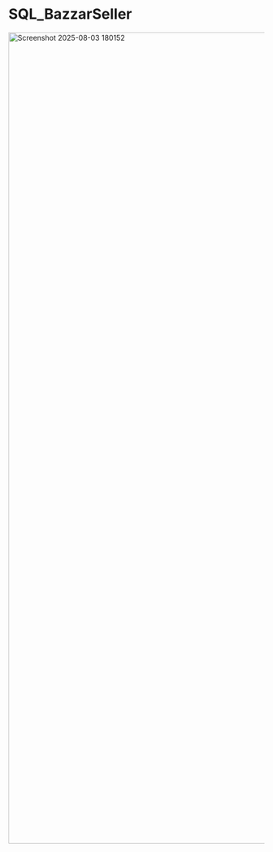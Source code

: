 # SQL_BazzarSeller

<img width="3029" height="1595" alt="Screenshot 2025-08-03 180152" src="https://github.com/user-attachments/assets/b83bfc42-23f5-4676-a511-ca97c62c50e8" />

